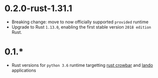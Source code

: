 # 0.2.0-rust-1.31.1

* Breaking change: move to now officially supported `provided` runtime
* Upgrade to Rust `1.13.0`, enabling the first stable version `2018 edition` Rust.

# 0.1.*

* Rust versions for `python 3.6` runtime targetting [rust crowbar](https://github.com/ilianaw/rust-crowbar) and [lando](https://github.com/softprops/lando) applications